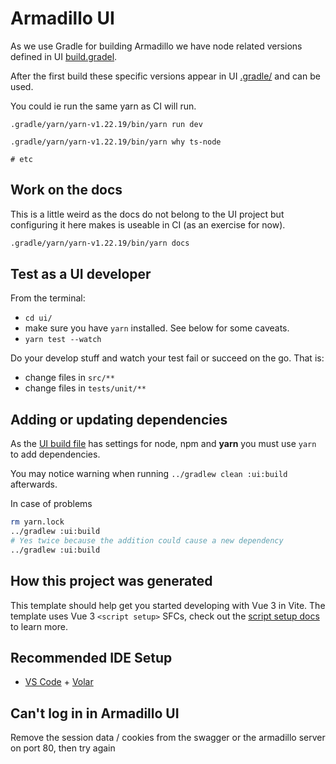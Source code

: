 # Armadillo UI

As we use Gradle for building Armadillo we have node related versions defined
in UI [build.gradel](./build.gradle).

After the first build these specific versions appear in UI [.gradle/](./.gradle/) and can be used.

You could ie run the same yarn as CI will run.

```
.gradle/yarn/yarn-v1.22.19/bin/yarn run dev

.gradle/yarn/yarn-v1.22.19/bin/yarn why ts-node

# etc
```

## Work on the docs

This is a little weird as the docs do not belong to the UI project but configuring
it here makes is useable in CI (as an exercise for now).

```bash
.gradle/yarn/yarn-v1.22.19/bin/yarn docs
```

## Test as a UI developer

From the terminal:
- `cd ui/`
- make sure you have `yarn` installed. See below for some caveats.
- `yarn test --watch`

Do your develop stuff and watch your test fail or succeed on the go. That is:
- change files in `src/**`
- change files in `tests/unit/**`

## Adding or updating dependencies

As the [UI build file](./build.gradle) has settings for node, npm and **yarn** you must use `yarn` to add dependencies.

You may notice warning when running `../gradlew clean :ui:build` afterwards.

In case of problems

```bash
rm yarn.lock
../gradlew :ui:build
# Yes twice because the addition could cause a new dependency
../gradlew :ui:build
```

## How this project was generated

This template should help get you started developing with Vue 3 in Vite. The template uses Vue 3 `<script setup>` SFCs, check out the [script setup docs](https://v3.vuejs.org/api/sfc-script-setup.html#sfc-script-setup) to learn more.

## Recommended IDE Setup

- [VS Code](https://code.visualstudio.com/) + [Volar](https://marketplace.visualstudio.com/items?itemName=Vue.volar)

## Can't log in in Armadillo UI

Remove the session data / cookies from the swagger or the armadillo server on port 80, then try again